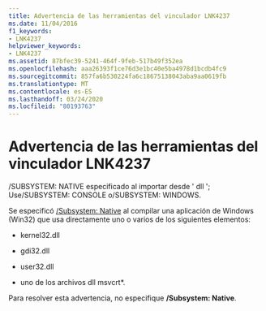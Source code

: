 ```yaml
---
title: Advertencia de las herramientas del vinculador LNK4237
ms.date: 11/04/2016
f1_keywords:
- LNK4237
helpviewer_keywords:
- LNK4237
ms.assetid: 87bfec39-5241-464f-9feb-517b49f352ea
ms.openlocfilehash: aaa26393f1ce76d3e1bc40e5ba4978d1bcdb4fc9
ms.sourcegitcommit: 857fa6b530224fa6c18675138043aba9aa0619fb
ms.translationtype: MT
ms.contentlocale: es-ES
ms.lasthandoff: 03/24/2020
ms.locfileid: "80193763"
---
```

# <a name="linker-tools-warning-lnk4237"></a>Advertencia de las herramientas del vinculador LNK4237

/SUBSYSTEM: NATIVE especificado al importar desde ' dll '; Use/SUBSYSTEM: CONSOLE o/SUBSYSTEM: WINDOWS.

Se especificó [/Subsystem: Native](../../build/reference/subsystem-specify-subsystem.md) al compilar una aplicación de Windows (Win32) que usa directamente uno o varios de los siguientes elementos:

- kernel32.dll

- gdi32.dll

- user32.dll

- uno de los archivos dll msvcrt\*.

Para resolver esta advertencia, no especifique **/Subsystem: Native**.
